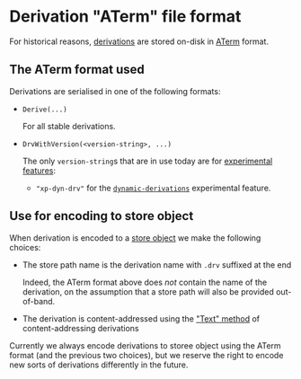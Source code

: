 # Derivation "ATerm" file format

For historical reasons, [derivations][derivation] are stored on-disk in [ATerm](https://homepages.cwi.nl/~daybuild/daily-books/technology/aterm-guide/aterm-guide.html) format.

## The ATerm format used

Derivations are serialised in one of the following formats:

- ```
  Derive(...)
  ```

  For all stable derivations.

- ```
  DrvWithVersion(<version-string>, ...)
  ```

  The only `version-string`s that are in use today are for [experimental features](@docroot@/development/experimental-features.md):

  - `"xp-dyn-drv"` for the [`dynamic-derivations`](@docroot@/development/experimental-features.md#xp-feature-dynamic-derivations) experimental feature.

## Use for encoding to store object

When derivation is encoded to a [store object] we make the following choices:

- The store path name is the derivation name with `.drv` suffixed at the end

  Indeed, the ATerm format above does *not* contain the name of the derivation, on the assumption that a store path will also be provided out-of-band.

- The derivation is content-addressed using the ["Text" method] of content-addressing derivations

Currently we always encode derivations to storee object using the ATerm format (and the previous two choices),
but we reserve the right to encode new sorts of derivations differently in the future.

[derivation]: @docroot@/glossary.md#gloss-derivation
[store object]: @docroot@/glossary.md#gloss-store-object
["Text" method]: @docroot@/store/store-object/content-address.md#method-text
